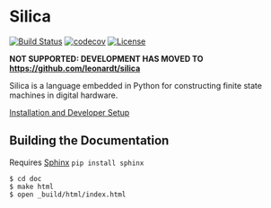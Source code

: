 # Silica
[![Build Status](https://travis-ci.com/leonardt/silica.svg?token=BftLM4kSr1QfgPspi6aF&branch=master)](https://travis-ci.com/leonardt/silica)
[![codecov](https://codecov.io/gh/leonardt/silica/branch/master/graph/badge.svg)](https://codecov.io/gh/leonardt/silica)
[![License](https://img.shields.io/badge/License-BSD%202--Clause-orange.svg)](https://opensource.org/licenses/BSD-2-Clause)

**NOT SUPPORTED: DEVELOPMENT HAS MOVED TO https://github.com/leonardt/silica**

Silica is a language embedded in Python for constructing finite state machines
in digital hardware.

[Installation and Developer Setup](./doc/install.rst)

## Building the Documentation
Requires [Sphinx](http://www.sphinx-doc.org/en/stable/) `pip install sphinx`
```shell
$ cd doc
$ make html
$ open _build/html/index.html
```
